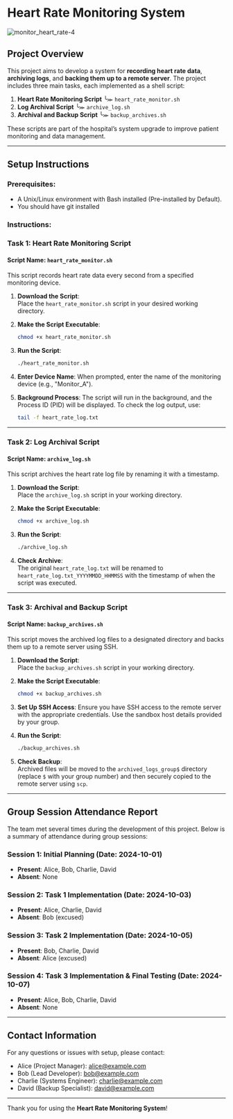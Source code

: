 # Heart Rate Monitoring System
![monitor_heart_rate-4](https://github.com/user-attachments/assets/e00238e6-07d4-4fe1-b2d9-be0301855760)

## Project Overview  
This project aims to develop a system for **recording heart rate data**, **archiving logs**, and **backing them up to a remote server**. The project includes three main tasks, each implemented as a shell script:
1. **Heart Rate Monitoring Script**  ╰⪼   `heart_rate_monitor.sh`
2. **Log Archival Script**  ╰⪼   `archive_log.sh`
3. **Archival and Backup Script**  ╰⪼   `backup_archives.sh`

These scripts are part of the hospital’s system upgrade to improve patient monitoring and data management.  

---
## Setup Instructions

### Prerequisites:
- A Unix/Linux environment with Bash installed (Pre-installed by Default).
- You should have git installed

### Instructions:

### Task 1: Heart Rate Monitoring Script
#### Script Name: `heart_rate_monitor.sh`

This script records heart rate data every second from a specified monitoring device.

1. **Download the Script**:  
   Place the `heart_rate_monitor.sh` script in your desired working directory.

2. **Make the Script Executable**:
   ```bash
   chmod +x heart_rate_monitor.sh
   ```

3. **Run the Script**:
   ```bash
   ./heart_rate_monitor.sh
   ```

4. **Enter Device Name**:
   When prompted, enter the name of the monitoring device (e.g., "Monitor_A").

5. **Background Process**:
   The script will run in the background, and the Process ID (PID) will be displayed. To check the log output, use:
   ```bash
   tail -f heart_rate_log.txt
   ```

---

### Task 2: Log Archival Script
#### Script Name: `archive_log.sh`

This script archives the heart rate log file by renaming it with a timestamp.

1. **Download the Script**:  
   Place the `archive_log.sh` script in your working directory.

2. **Make the Script Executable**:
   ```bash
   chmod +x archive_log.sh
   ```

3. **Run the Script**:
   ```bash
   ./archive_log.sh
   ```

4. **Check Archive**:  
   The original `heart_rate_log.txt` will be renamed to `heart_rate_log.txt_YYYYMMDD_HHMMSS` with the timestamp of when the script was executed.

---

### Task 3: Archival and Backup Script
#### Script Name: `backup_archives.sh`

This script moves the archived log files to a designated directory and backs them up to a remote server using SSH.

1. **Download the Script**:  
   Place the `backup_archives.sh` script in your working directory.

2. **Make the Script Executable**:
   ```bash
   chmod +x backup_archives.sh
   ```

3. **Set Up SSH Access**:
   Ensure you have SSH access to the remote server with the appropriate credentials. Use the sandbox host details provided by your group.

4. **Run the Script**:
   ```bash
   ./backup_archives.sh
   ```

5. **Check Backup**:  
   Archived files will be moved to the `archived_logs_group$` directory (replace `$` with your group number) and then securely copied to the remote server using `scp`.

---

## Group Session Attendance Report

The team met several times during the development of this project. Below is a summary of attendance during group sessions:

### Session 1: Initial Planning (Date: 2024-10-01)
- **Present**: Alice, Bob, Charlie, David
- **Absent**: None

### Session 2: Task 1 Implementation (Date: 2024-10-03)
- **Present**: Alice, Charlie, David
- **Absent**: Bob (excused)

### Session 3: Task 2 Implementation (Date: 2024-10-05)
- **Present**: Bob, Charlie, David
- **Absent**: Alice (excused)

### Session 4: Task 3 Implementation & Final Testing (Date: 2024-10-07)
- **Present**: Alice, Bob, Charlie, David
- **Absent**: None

---

## Contact Information

For any questions or issues with setup, please contact:
- Alice (Project Manager): alice@example.com
- Bob (Lead Developer): bob@example.com
- Charlie (Systems Engineer): charlie@example.com
- David (Backup Specialist): david@example.com

---

Thank you for using the **Heart Rate Monitoring System**!
